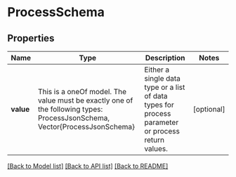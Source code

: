 # ProcessSchema



## Properties
Name | Type | Description | Notes
------------ | ------------- | ------------- | -------------
**value** | This is a oneOf model. The value must be exactly one of the following types: ProcessJsonSchema, Vector{ProcessJsonSchema} | Either a single data type or a list of data types for process parameter or process return values. | [optional] 




[[Back to Model list]](../README.md#models) [[Back to API list]](../README.md#api-endpoints) [[Back to README]](../README.md)


